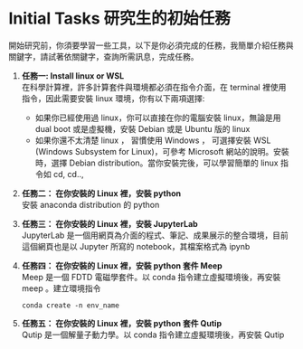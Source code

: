 # Initial Tasks 研究生的初始任務 
開始研究前，你須要學習一些工具，以下是你必須完成的任務，我簡單介紹任務與關鍵字，請試著依關鍵字，查詢所需訊息，完成任務。

1. **任務一: Install linux or WSL** <br> 在科學計算裡，許多計算套件與環境都必須在指令介面，在 terminal 裡使用指令，因此需要安裝 linux 環境，你有以下兩項選擇:
   - 如果你已經使用過 linux，你可以直接在你的電腦安裝 linux，無論是用 dual boot 或是虛擬機，安裝 Debian 或是 Ubuntu 版的 linux
   - 如果你還不太清楚 linux ， 習慣使用 Windows ， 可選擇安裝 WSL (Windows Subsystem for Linux)，可參考 Microsoft 網站的說明。安裝時，選擇 Debian distribution。當你安裝完後，可以學習簡單的 linux 指令如 cd, cd.., 
2. **任務二： 在你安裝的 Linux 裡，安裝 python** <br> 安裝 anaconda distribution 的 python
3. **任務三： 在你安裝的 Linux 裡，安裝 JupyterLab** <br> JupyterLab 是一個用網頁為介面的程式、筆記、成果展示的整合環境，目前這個網頁也是以 Jupyter 所寫的 notebook，其檔案格式為 ipynb 
4. **任務四： 在你安裝的 Linux 裡，安裝 python 套件 Meep** <br> Meep 是一個 FDTD 電磁學套件。以 conda 指令建立虛擬環境後，再安裝 meep 。建立環境指令

     ```
     conda create -n env_name 
     ```

5. **任務五： 在你安裝的 Linux 裡，安裝 python 套件 Qutip**<br> Qutip 是一個解量子動力學。以 conda 指令建立虛擬環境後，再安裝 Qutip

